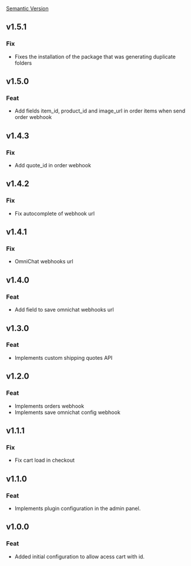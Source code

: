 [Semantic Version](https://semver.org/spec/v2.0.0.html)

## v1.5.1

### Fix
- Fixes the installation of the package that was generating duplicate folders

## v1.5.0

### Feat
- Add fields item_id, product_id and image_url in order items when send order webhook

## v1.4.3

### Fix
- Add quote_id in order webhook

## v1.4.2

### Fix
- Fix autocomplete of webhook url

## v1.4.1

### Fix
- OmniChat webhooks url

## v1.4.0

### Feat
- Add field to save omnichat webhooks url

## v1.3.0

### Feat
- Implements custom shipping quotes API

## v1.2.0

### Feat
- Implements orders webhook
- Implements save omnichat config webhook

## v1.1.1

### Fix
- Fix cart load in checkout 

## v1.1.0

### Feat
- Implements plugin configuration in the admin panel.

## v1.0.0

### Feat
- Added initial configuration to allow acess cart with id.